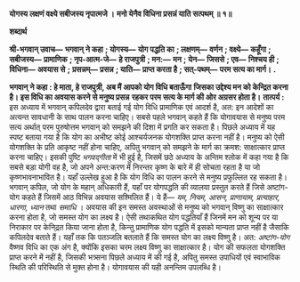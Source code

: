 **योगस्य लक्षणं वक्ष्ये सबीजस्य नृपात्मजे ।** **मनो येनैव विधिना प्रसन्नं याति सत्पथम् ॥ १॥** 

**शब्दार्थ** 

**श्री-भगवान् उवाच—** **भगवान् ने कहा** **; योगस्य—** **योग पद्धति का** **; लक्षणम्—** **वर्णन** **; वक्ष्ये—** **कहूँगा** **; सबीजस्य—** **प्रामाणिक** **; नृप-आत्म-जे—** **हे राजपुत्री** **; मन:—** **मन** **; येन—** **जिससे** **; एव—** **निश्चय ही** **; विधिना—** **अवयास से** **;** **प्रसन्नम्—** **प्रसन्न** **; याति—** **प्राप्त करता है** **; सत्-पथम्—** **परम सत्य का मार्ग।** **.** 

**भगवान् ने कहा : हे माता, हे राजपुत्री, अब मैं आपको योग विधि बताऊँगा** **जिसका उद्देश्य मन को केन्द्रित करना है। इस विधि का अवयास करने से मनुष्य प्रसन्न** **रहकर परम सत्य के मार्ग की ओर अग्रसर होता है।** **तात्पर्य :** इस अध्याय में भगवान् कपिलदेव द्वारा बताई गई योग विधि प्रामाणिक एवं आदर्श है, अत: इन आदेशों का अत्यन्त सावधानी के साथ पालन करना चाहिए। सबसे पहले भगवान् कहते हैं कि योगावयास से मनुष्य परम सत्य अर्थात् परम पुरुषोत्तम भगवान् को समझने की दिशा में प्रगति कर सकता है। पिछले अध्याय में यह स्पष्ट बताया गया है कि योग का अभीष्ट कोई आश्चर्यजनक योगशक्ति प्राप्त करना नहीं है। मनुष्य को ऐसी योगशक्ति के प्रति आकृष्ट नहीं होना चाहिए, अपितु भगवान् को समझने के मार्ग का क्रमश: साक्षात्कार प्राप्त करना चाहिए। इसकी पुष्टि *भगवद्गीता* में भी हुई है, जिसमें छठे अध्याय के अन्तिम श्लोक में कहा गया है कि सबसे बड़ा योगी वह है, जो अपने अन्त:करण में निरन्तर कृष्ण के बारे में ही सोचता रहता है या जो कृष्णभावनाभावित है। यहाँ उल्लेख हुआ है कि योग विधि का पालन करने से मनुष्य प्रफुल्लित रह सकता है। भगवान् कपिल, जो योग के महान् अधिकारी हैं, यहाँ पर योगपद्धति की व्यालया प्रस्तुत करते हैं जिसे अष्टांग-योग कहते हैं जिसमें आठ विभिन्न अवयास सश्मिलित हैं। ये हैं— *यम, नियम,* *आसन, प्राणायाम, प्रत्याहार, धारणा, ध्यान* तथा *समाधि* । अवयास की इन समस्त अवस्थाओं से मनुष्य को भगवान् विष्णु का साक्षात्कार करना होता है, जो समस्त योग का लक्ष्य है। ऐसी तथाकथित योग पद्धतियाँ हैं जिनमें मन को शून्य पर या निराकार पर केनि्द्रत किया जाना होता है, किन्तु प्रामाणिक योग पद्धति में इसको मान्यता प्राप्त नहीं है जैसाकि कपिलदेव बताते हैं। यहाँ तक कि पतञ्जलि बतलाते हैं कि समस्त योग का लक्ष्य विष्णु है। अत: *अष्टांग-योग*  वैष्णव विधि का एक अंग है, क्योंकि इसका चरम लक्ष्य विष्णु का साक्षात्कार है। योग की सफलता योगशक्ति प्राप्त करने में नहीं है, जिसकी भत्र्सना पिछले अध्याय में की गई है, अपितु समस्त उपाधियों एवं स्वाभाविक स्थिति की परिस्थिति से मुक्त होना है। योगावयास की यही अनन्तिम उपलब्धि है।  